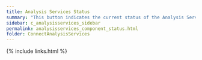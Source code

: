 ```yaml
---
title: Analysis Services Status
summary: "This button indicates the current status of the Analysis Services Server."
sidebar: c_analysisservices_sidebar
permalink: analysisservices_component_status.html
folder: ConnectAnalysisServices
---
```




{% include links.html %}
﻿﻿
